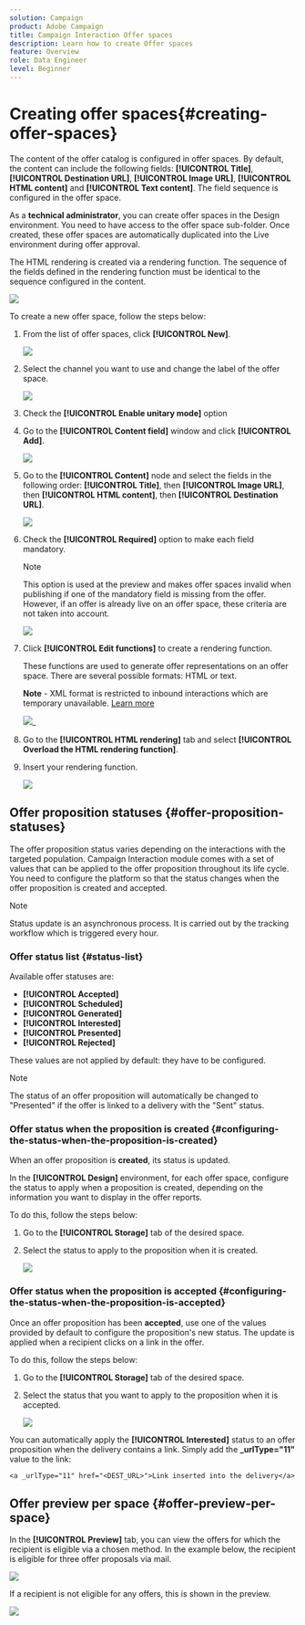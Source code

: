 ```yaml
---
solution: Campaign
product: Adobe Campaign
title: Campaign Interaction Offer spaces
description: Learn how to create Offer spaces
feature: Overview
role: Data Engineer
level: Beginner
---
```

# Creating offer spaces{#creating-offer-spaces}

The content of the offer catalog is configured in offer spaces. By default, the content can include the following fields: **[!UICONTROL Title]**, **[!UICONTROL Destination URL]**, **[!UICONTROL Image URL]**, **[!UICONTROL HTML content]** and **[!UICONTROL Text content]**. The field sequence is configured in the offer space.

As a **technical administrator**, you can create offer spaces in the Design environment. You need to have access to the offer space sub-folder. Once created, these offer spaces are automatically duplicated into the Live environment during offer approval.

The HTML rendering is created via a rendering function. The sequence of the fields defined in the rendering function must be identical to the sequence configured in the content.

![](assets/offer_space_create_009.png)

To create a new offer space, follow the steps below:

1. From the list of offer spaces, click **[!UICONTROL New]**.

   ![](assets/offer_space_create_001.png)

1. Select the channel you want to use and change the label of the offer space.

   ![](assets/offer_space_create_002.png)

1. Check the **[!UICONTROL Enable unitary mode]** option

1. Go to the **[!UICONTROL Content field]** window and click **[!UICONTROL Add]**.

   ![](assets/offer_space_create_003.png)

1. Go to the **[!UICONTROL Content]** node and select the fields in the following order: **[!UICONTROL Title]**, then **[!UICONTROL Image URL]**, then **[!UICONTROL HTML content]**, then **[!UICONTROL Destination URL]**.

   ![](assets/offer_space_create_004.png)

1. Check the **[!UICONTROL Required]** option to make each field mandatory.

   >[!NOTE]
   >
   >This option is used at the preview and makes offer spaces invalid when publishing if one of the mandatory field is missing from the offer. However, if an offer is already live on an offer space, these criteria are not taken into account.

   ![](assets/offer_space_create_005.png)

1. Click **[!UICONTROL Edit functions]** to create a rendering function.

   These functions are used to generate offer representations on an offer space. There are several possible formats: HTML or text.
   
    **Note** -  XML format is restricted to inbound interactions which are temporary unavailable. [Learn more](../start/capability-matrix.md#gs-unavailable-features)

   ![](assets/offer_spacecreate_006.png)_

1. Go to the **[!UICONTROL HTML rendering]** tab and select **[!UICONTROL Overload the HTML rendering function]**.
1. Insert your rendering function.

   ![](assets/offer_space_create_007.png)

## Offer proposition statuses {#offer-proposition-statuses}

The offer proposition status varies depending on the interactions with the targeted population. Campaign Interaction module comes with a set of values that can be applied to the offer proposition throughout its life cycle. You need to configure the platform so that the status changes when the offer proposition is created and accepted.

>[!NOTE]
>
>Status update is an asynchronous process. It is carried out by the tracking workflow which is triggered every hour.

### Offer status list {#status-list}

Available offer statuses are:

* **[!UICONTROL Accepted]**
* **[!UICONTROL Scheduled]**
* **[!UICONTROL Generated]**
* **[!UICONTROL Interested]**
* **[!UICONTROL Presented]**
* **[!UICONTROL Rejected]**

These values are not applied by default: they have to be configured.

>[!NOTE]
>
>The status of an offer proposition will automatically be changed to "Presented" if the offer is linked to a delivery with the "Sent" status.

### Offer status when the proposition is created {#configuring-the-status-when-the-proposition-is-created}

When an offer proposition is **created**, its status is updated. 

In the **[!UICONTROL Design]** environment, for each offer space, configure the status to apply when a proposition is created, depending on the information you want to display in the offer reports.

To do this, follow the steps below:

1. Go to the **[!UICONTROL Storage]** tab of the desired space.
1. Select the status to apply to the proposition when it is created.

   ![](assets/offer_update_status_001.png)

### Offer status when the proposition is accepted {#configuring-the-status-when-the-proposition-is-accepted}

Once an offer proposition has been **accepted**, use one of the values provided by default to configure the proposition's new status. The update is applied when a recipient clicks on a link in the offer.

To do this, follow the steps below:

1. Go to the **[!UICONTROL Storage]** tab of the desired space.
1. Select the status that you want to apply to the proposition when it is accepted.

   ![](assets/offer_update_status_002.png)

<!--
**Inbound interaction**

The **[!UICONTROL Storage]** tab lets you define statuses for **proposed** and **accepted** offer propositions only. For inbound interaction, the status of offer propositions should be specified directly in the URL for calling the offer engine, rather than through the interface. This way, you will be able to specify which status to apply in other cases, for example if an offer proposition is rejected.

```
<BASE_URL>?a=UpdateStatus&p=<PRIMARY_KEY_OF_THE_PROPOSITION>&st=<NEW_STATUS_OF_THE_PROPOSITION>&r=<REDIRECT_URL>
```

For instance, the proposition (identifier **40004**) that matches the **Home insurance** offer displayed on the **Neobank** site contains the following URL:

```
<BASE_URL>?a=UpdateStatus&p=<40004>&st=<3>&r=<"http://www.neobank.com/insurance/subscribe.html">
```

As soon as a visitor clicks the offer, and therefore the URL, the **[!UICONTROL Accepted]** status (value **3**) is applied to the proposition and the visitor is redirected to a new page of the **Neobank** site to take out the insurance contract.

>[!NOTE]
>
>If you want to specify another status in the url (for example if an offer proposition is rejected), use the value corresponding to the desired status. Example: **[!UICONTROL Rejected]** = "5", **[!UICONTROL Presented]** = "1" and so on.
>
>Statuses and their values can be retrieved in the **[!UICONTROL Offer propositions (nms)]** data schema. For more on this, refer to [this page](../../configuration/using/data-schemas.md).

**Outbound interaction**
--> 

You can automatically apply the **[!UICONTROL Interested]** status to an offer proposition when the delivery contains a link. Simply add the **_urlType="11"** value to the link:

```
<a _urlType="11" href="<DEST_URL>">Link inserted into the delivery</a>
```

## Offer preview per space {#offer-preview-per-space}

In the **[!UICONTROL Preview]** tab, you can view the offers for which the recipient is eligible via a chosen method. In the example below, the recipient is eligible for three offer proposals via mail.

![](assets/offer_space_overview_002.png)

If a recipient is not eligible for any offers, this is shown in the preview.

![](assets/offer_space_overview_001.png)

<!--
The preview can ignore contexts when they are restricted to a space. This is the case when the interaction schema has been extended to add fields referenced in a space using an inbound channel (for more on this, refer to Extension example.
-->
